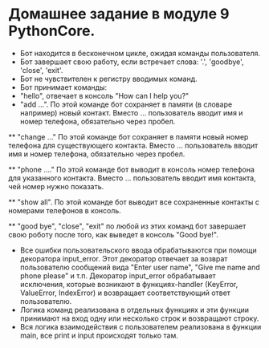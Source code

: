 # Домашнее задание в модуле 9 PythonCore.
* Бот находится в бесконечном цикле, ожидая команды пользователя.
* Бот завершает свою работу, если встречает слова: '.', 'goodbye', 'close', 'exit'.
* Бот не чувствителен к регистру вводимых команд.
* Бот принимает команды:
* "hello", отвечает в консоль "How can I help you?"
* "add ...". По этой команде бот сохраняет в памяти (в словаре например) новый контакт. Вместо ... пользователь вводит имя и номер телефона, обязательно через пробел.

** "change ..." По этой команде бот сохраняет в памяти новый номер телефона для существующего контакта. Вместо ... пользователь вводит имя и номер телефона, обязательно через пробел.

** "phone ...." По этой команде бот выводит в консоль номер телефона для указанного контакта. Вместо ... пользователь вводит имя контакта, чей номер нужно показать.

** "show all". По этой команде бот выводит все сохраненные контакты с номерами телефонов в консоль.

** "good bye", "close", "exit" по любой из этих команд бот завершает свою роботу после того, как выведет в консоль "Good bye!".
* Все ошибки пользовательского ввода обрабатываются при помощи декоратора input_error. Этот декоратор отвечает за возврат пользователю сообщений вида "Enter user name", "Give me name and phone please" и т.п. Декоратор input_error обрабатывает исключения, которые возникают в функциях-handler (KeyError, ValueError, IndexError) и возвращает соответствующий ответ пользователю.
* Логика команд реализована в отдельных функциях и эти функции принимают на вход одну или несколько строк и возвращают строку.
* Вся логика взаимодействия с пользователем реализована в функции main, все print и input происходят только там.
